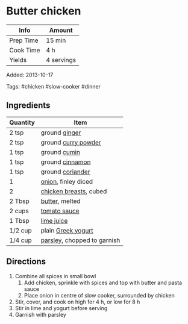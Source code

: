 # Butter chicken

| Info      | Amount     |
| --------- | ---------- |
| Prep Time | 15 min     |
| Cook Time | 4 h        |
| Yields    | 4 servings |

Added: 2013-10-17

Tags: #chicken #slow-cooker #dinner

## Ingredients

| Quantity | Item                                                          |
| -------- | ------------------------------------------------------------- |
| 2 tsp    | ground [ginger](../_ingredients/ginger.md)                    |
| 2 tsp    | ground [curry powder](../_ingredients/curry%20powder.md)      |
| 1 tsp    | ground [cumin](../_ingredients/cumin.md)                      |
| 1 tsp    | ground [cinnamon](../_ingredients/cinnamon.md)                |
| 1 tsp    | ground [coriander](../_ingredients/coriander.md)              |
| 1        | [onion](../_ingredients/onion.md), finley diced               |
| 2        | [chicken breasts](../_ingredients/chicken%20breast.md), cubed |
| 2 Tbsp   | [butter](../_ingredients/butter.md), melted                   |
| 2 cups   | [tomato sauce](../_ingredients/tomato%20sauce.md)             |
| 1 Tbsp   | [lime juice](../_ingredients/lime%20juice.md)                 |
| 1/2 cup  | plain [Greek yogurt](../_ingredients/greek%20yogurt.md)       |
| 1/4 cup  | [parsley](../_ingredients/parsley.md), chopped to garnish     |

## Directions

1. Combine all spices in small bowl
   1. Add chicken, sprinkle with spices and top with butter and pasta sauce
   2. Place onion in centre of slow cooker, surrounded by chicken
2. Stir, cover, and cook on high for 4 h, or low for 8 h
3. Stir in lime and yogurt before serving
4. Garnish with parsley
